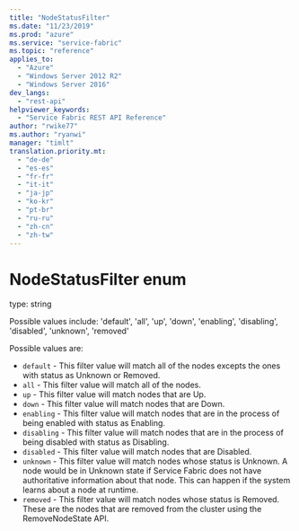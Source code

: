```yaml
---
title: "NodeStatusFilter"
ms.date: "11/23/2019"
ms.prod: "azure"
ms.service: "service-fabric"
ms.topic: "reference"
applies_to: 
  - "Azure"
  - "Windows Server 2012 R2"
  - "Windows Server 2016"
dev_langs: 
  - "rest-api"
helpviewer_keywords: 
  - "Service Fabric REST API Reference"
author: "rwike77"
ms.author: "ryanwi"
manager: "timlt"
translation.priority.mt: 
  - "de-de"
  - "es-es"
  - "fr-fr"
  - "it-it"
  - "ja-jp"
  - "ko-kr"
  - "pt-br"
  - "ru-ru"
  - "zh-cn"
  - "zh-tw"
---
```

# NodeStatusFilter enum

type: string

Possible values include: 'default', 'all', 'up', 'down', 'enabling', 'disabling', 'disabled', 'unknown', 'removed'

Possible values are: 

  - `default` - This filter value will match all of the nodes excepts the ones with status as Unknown or Removed.
  - `all` - This filter value will match all of the nodes.
  - `up` - This filter value will match nodes that are Up.
  - `down` - This filter value will match nodes that are Down.
  - `enabling` - This filter value will match nodes that are in the process of being enabled with status as Enabling.
  - `disabling` - This filter value will match nodes that are in the process of being disabled with status as Disabling.
  - `disabled` - This filter value will match nodes that are Disabled.
  - `unknown` - This filter value will match nodes whose status is Unknown. A node would be in Unknown state if Service Fabric does not have authoritative information about that node. This can happen if the system learns about a node at runtime.
  - `removed` - This filter value will match nodes whose status is Removed. These are the nodes that are removed from the cluster using the RemoveNodeState API.


